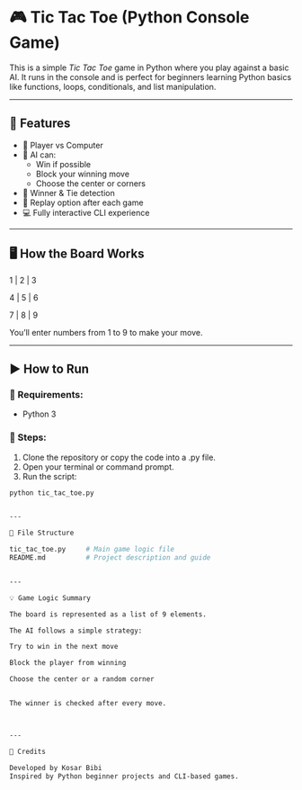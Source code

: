 

# 🎮 Tic Tac Toe (Python Console Game)

This is a simple *Tic Tac Toe* game in Python where you play against a basic AI. It runs in the console and is perfect for beginners learning Python basics like functions, loops, conditionals, and list manipulation.

---

## 📌 Features

- 🎯 Player vs Computer
- 🤖 AI can:
  - Win if possible
  - Block your winning move
  - Choose the center or corners
- 🧠 Winner & Tie detection
- 🔁 Replay option after each game
- 💻 Fully interactive CLI experience

---

## 🖥 How the Board Works

1 | 2 | 3

4 | 5 | 6

7 | 8 | 9

You’ll enter numbers from 1 to 9 to make your move.

---

## ▶ How to Run

### 🔹 Requirements:
- Python 3

### 🔹 Steps:
1. Clone the repository or copy the code into a .py file.
2. Open your terminal or command prompt.
3. Run the script:

```bash
python tic_tac_toe.py


---

📁 File Structure

tic_tac_toe.py     # Main game logic file
README.md          # Project description and guide


---

💡 Game Logic Summary

The board is represented as a list of 9 elements.

The AI follows a simple strategy:

Try to win in the next move

Block the player from winning

Choose the center or a random corner


The winner is checked after every move.



---

🙌 Credits

Developed by Kosar Bibi
Inspired by Python beginner projects and CLI-based games.
